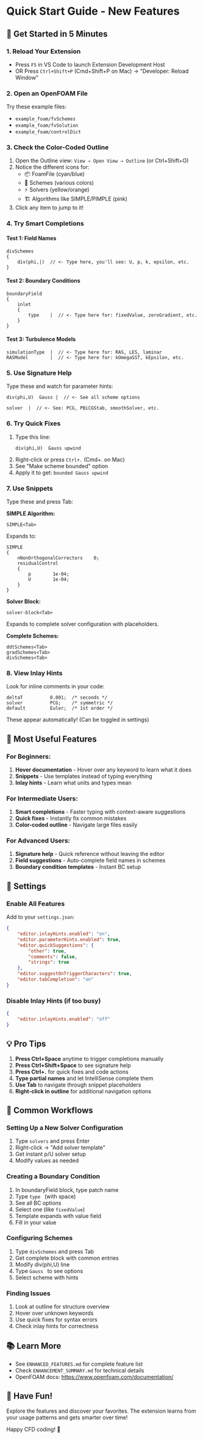 # Quick Start Guide - New Features

## 🚀 Get Started in 5 Minutes

### 1. Reload Your Extension
- Press `F5` in VS Code to launch Extension Development Host
- OR Press `Ctrl+Shift+P` (Cmd+Shift+P on Mac) → "Developer: Reload Window"

### 2. Open an OpenFOAM File
Try these example files:
- `example_foam/fvSchemes`
- `example_foam/fvSolution`
- `example_foam/controlDict`

### 3. Check the Color-Coded Outline
1. Open the Outline view: `View → Open View → Outline` (or Ctrl+Shift+O)
2. Notice the different icons for:
   - 📦 FoamFile (cyan/blue)
   - 🔧 Schemes (various colors)
   - ⚡ Solvers (yellow/orange)
   - 🏗️ Algorithms like SIMPLE/PIMPLE (pink)
3. Click any item to jump to it!

### 4. Try Smart Completions

#### Test 1: Field Names
```openfoam
divSchemes
{
    div(phi,|)  // <- Type here, you'll see: U, p, k, epsilon, etc.
}
```

#### Test 2: Boundary Conditions
```openfoam
boundaryField
{
    inlet
    {
        type    |  // <- Type here for: fixedValue, zeroGradient, etc.
    }
}
```

#### Test 3: Turbulence Models
```openfoam
simulationType  |  // <- Type here for: RAS, LES, laminar
RASModel        |  // <- Type here for: kOmegaSST, kEpsilon, etc.
```

### 5. Use Signature Help
Type these and watch for parameter hints:
```openfoam
div(phi,U)  Gauss |  // <- See all scheme options

solver  |  // <- See: PCG, PBiCGStab, smoothSolver, etc.
```

### 6. Try Quick Fixes
1. Type this line:
   ```openfoam
   div(phi,U)  Gauss upwind
   ```
2. Right-click or press `Ctrl+.` (Cmd+. on Mac)
3. See "Make scheme bounded" option
4. Apply it to get: `bounded Gauss upwind`

### 7. Use Snippets
Type these and press Tab:

**SIMPLE Algorithm:**
```openfoam
SIMPLE<Tab>
```
Expands to:
```openfoam
SIMPLE
{
    nNonOrthogonalCorrectors    0;
    residualControl
    {
        p        1e-04;
        U        1e-04;
    }
}
```

**Solver Block:**
```openfoam
solver-block<Tab>
```
Expands to complete solver configuration with placeholders.

**Complete Schemes:**
```openfoam
ddtSchemes<Tab>
gradSchemes<Tab>
divSchemes<Tab>
```

### 8. View Inlay Hints
Look for inline comments in your code:
```openfoam
deltaT          0.001;  /* seconds */
solver          PCG;    /* symmetric */
default         Euler;  /* 1st order */
```

These appear automatically! (Can be toggled in settings)

## 🎯 Most Useful Features

### For Beginners:
1. **Hover documentation** - Hover over any keyword to learn what it does
2. **Snippets** - Use templates instead of typing everything
3. **Inlay hints** - Learn what units and types mean

### For Intermediate Users:
1. **Smart completions** - Faster typing with context-aware suggestions
2. **Quick fixes** - Instantly fix common mistakes
3. **Color-coded outline** - Navigate large files easily

### For Advanced Users:
1. **Signature help** - Quick reference without leaving the editor
2. **Field suggestions** - Auto-complete field names in schemes
3. **Boundary condition templates** - Instant BC setup

## 🔧 Settings

### Enable All Features
Add to your `settings.json`:
```json
{
    "editor.inlayHints.enabled": "on",
    "editor.parameterHints.enabled": true,
    "editor.quickSuggestions": {
        "other": true,
        "comments": false,
        "strings": true
    },
    "editor.suggestOnTriggerCharacters": true,
    "editor.tabCompletion": "on"
}
```

### Disable Inlay Hints (if too busy)
```json
{
    "editor.inlayHints.enabled": "off"
}
```

## 💡 Pro Tips

1. **Press Ctrl+Space** anytime to trigger completions manually
2. **Press Ctrl+Shift+Space** to see signature help
3. **Press Ctrl+.** for quick fixes and code actions
4. **Type partial names** and let IntelliSense complete them
5. **Use Tab** to navigate through snippet placeholders
6. **Right-click in outline** for additional navigation options

## 🎨 Common Workflows

### Setting Up a New Solver Configuration
1. Type `solvers` and press Enter
2. Right-click → "Add solver template"
3. Get instant p/U solver setup
4. Modify values as needed

### Creating a Boundary Condition
1. In boundaryField block, type patch name
2. Type `type ` (with space)
3. See all BC options
4. Select one (like `fixedValue`)
5. Template expands with value field
6. Fill in your value

### Configuring Schemes
1. Type `divSchemes` and press Tab
2. Get complete block with common entries
3. Modify div(phi,U) line
4. Type `Gauss ` to see options
5. Select scheme with hints

### Finding Issues
1. Look at outline for structure overview
2. Hover over unknown keywords
3. Use quick fixes for syntax errors
4. Check inlay hints for correctness

## 📚 Learn More

- See `ENHANCED_FEATURES.md` for complete feature list
- Check `ENHANCEMENT_SUMMARY.md` for technical details
- OpenFOAM docs: https://www.openfoam.com/documentation/

## 🎉 Have Fun!

Explore the features and discover your favorites. The extension learns from your usage patterns and gets smarter over time!

Happy CFD coding! 🌊
